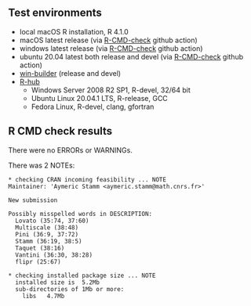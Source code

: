 ## Test environments
* local macOS R installation, R 4.1.0
* macOS latest release (via [R-CMD-check](https://github.com/r-lib/actions/blob/master/examples/check-standard.yaml) github action)
* windows latest release (via [R-CMD-check](https://github.com/r-lib/actions/blob/master/examples/check-standard.yaml) github action)
* ubuntu 20.04 latest both release and devel (via [R-CMD-check](https://github.com/r-lib/actions/blob/master/examples/check-standard.yaml) github action)
* [win-builder](https://win-builder.r-project.org/) (release and devel)
* [R-hub](https://builder.r-hub.io)
  - Windows Server 2008 R2 SP1, R-devel, 32/64 bit
  - Ubuntu Linux 20.04.1 LTS, R-release, GCC
  - Fedora Linux, R-devel, clang, gfortran

## R CMD check results
There were no ERRORs or WARNINGs.

There was 2 NOTEs:

    * checking CRAN incoming feasibility ... NOTE
    Maintainer: 'Aymeric Stamm <aymeric.stamm@math.cnrs.fr>'

    New submission

    Possibly misspelled words in DESCRIPTION:
      Lovato (35:74, 37:60)
      Multiscale (38:48)
      Pini (36:9, 37:72)
      Stamm (36:19, 38:5)
      Taquet (38:16)
      Vantini (36:30, 38:28)
      flipr (25:67)

    * checking installed package size ... NOTE
      installed size is  5.2Mb
      sub-directories of 1Mb or more:
        libs   4.7Mb
